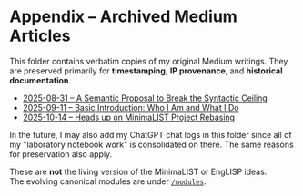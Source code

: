 # Appendix – Archived Medium Articles

This folder contains verbatim copies of my original Medium writings.
They are preserved primarily for **timestamping**, **IP provenance**, and **historical documentation**.

- [2025-08-31 – A Semantic Proposal to Break the Syntactic Ceiling](./2025-08-31-semantic-proposal.html)
- [2025-09-11 – Basic Introduction: Who I Am and What I Do](./2025-09-11-basic-introduction.html)
- [2025-10-14 – Heads up on MinimaLIST Project Rebasing](./2025-10-14-heads-up.html)

In the future, I may also add my ChatGPT chat logs in this folder since all
of my "laboratory notebook work" is consolidated on there. The same reasons
for preservation also apply.

These are **not** the living version of the MinimaLIST or EngLISP ideas.  
The evolving canonical modules are under [`/modules`](./modules).
